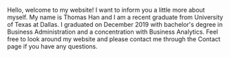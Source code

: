 Hello, welcome to my website! I want to inform you a little more about myself. 
My name is Thomas Han and I am a recent graduate from University of Texas at Dallas. I graduated on December 2019 with bachelor's degree in Business Administration and a concentration with Business Analytics. 
Feel free to look around my website and please contact me through the Contact page if you have any questions.
